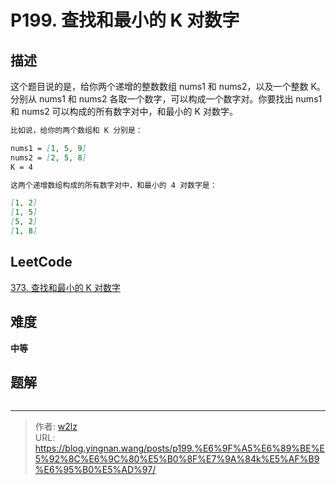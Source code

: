 # P199. 查找和最小的 K 对数字


<!--more-->

## 描述

这个题目说的是，给你两个递增的整数数组 nums1 和 nums2，以及一个整数 K。分别从 nums1 和 nums2 各取一个数字，可以构成一个数字对。你要找出 nums1 和 nums2 可以构成的所有数字对中，和最小的 K 对数字。

```markdown
比如说，给你的两个数组和 K 分别是：

nums1 = [1, 5, 9]
nums2 = [2, 5, 8]
K = 4

这两个递增数组构成的所有数字对中，和最小的 4 对数字是：

[1, 2]
[1, 5]
[5, 2]
[1, 8]
```

## LeetCode

[373. 查找和最小的 K 对数字](https://leetcode.cn/problems/find-k-pairs-with-smallest-sums/description/)

## 难度

**中等**

## 题解

```java

```


---

> 作者: [w2lz](https://github.com/w2lz)  
> URL: https://blog.yingnan.wang/posts/p199.%E6%9F%A5%E6%89%BE%E5%92%8C%E6%9C%80%E5%B0%8F%E7%9A%84k%E5%AF%B9%E6%95%B0%E5%AD%97/  

